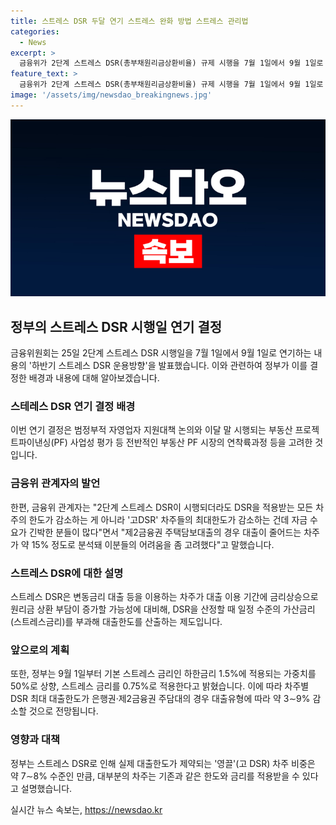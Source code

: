 ```yaml
---
title: 스트레스 DSR 두달 연기 스트레스 완화 방법 스트레스 관리법
categories:
  - News
excerpt: >
  금융위가 2단계 스트레스 DSR(총부채원리금상환비율) 규제 시행을 7월 1일에서 9월 1일로 두 달 연기하는 결정을 발표했다. 이는 자영업자 지원대책 논의와 부동산 PF 시장 고려한 것으로, 차주들의 어려움을 고려한 조치이다. 이에 대한 구체적인 시행일과 차주별 대출한도의 변화 등이 기대된다. (약 146자)
feature_text: >
  금융위가 2단계 스트레스 DSR(총부채원리금상환비율) 규제 시행을 7월 1일에서 9월 1일로 두 달 연기하는 결정을 발표했다. 이는 자영업자 지원대책 논의와 부동산 PF 시장 고려한 것으로, 차주들의 어려움을 고려한 조치이다. 이에 대한 구체적인 시행일과 차주별 대출한도의 변화 등이 기대된다. (약 146자)
image: '/assets/img/newsdao_breakingnews.jpg'
---
```


<p><img src="/assets/img/newsdao_breakingnews.jpg" alt="koreaapp 속보" /></p>

<h2 data-ke-size="size26">정부의 스트레스 DSR 시행일 연기 결정</h2>

<p data-ke-size="size16">금융위원회는 25일 2단계 스트레스 DSR 시행일을 7월 1일에서 9월 1일로 연기하는 내용의 '하반기 스트레스 DSR 운용방향'을 발표했습니다. 이와 관련하여 정부가 이를 결정한 배경과 내용에 대해 알아보겠습니다.</p>

<h3><b>스테레스 DSR 연기 결정 배경</b></h3>

<p data-ke-size="size16">이번 연기 결정은 범정부적 자영업자 지원대책 논의와 이달 말 시행되는 부동산 프로젝트파이낸싱(PF) 사업성 평가 등 전반적인 부동산 PF 시장의 연착륙과정 등을 고려한 것입니다.</p>

<h3><b>금융위 관계자의 발언</b></h3>

<p data-ke-size="size16">한편, 금융위 관계자는 "2단계 스트레스 DSR이 시행되더라도 DSR을 적용받는 모든 차주의 한도가 감소하는 게 아니라 '고DSR' 차주들의 최대한도가 감소하는 건데 자금 수요가 긴박한 분들이 많다"면서 "제2금융권 주택담보대출의 경우 대출이 줄어드는 차주가 약 15% 정도로 분석돼 이분들의 어려움을 좀 고려했다"고 말했습니다.</p>

<h3><b>스트레스 DSR에 대한 설명</b></h3>

<p data-ke-size="size16">스트레스 DSR은 변동금리 대출 등을 이용하는 차주가 대출 이용 기간에 금리상승으로 원리금 상환 부담이 증가할 가능성에 대비해, DSR을 산정할 때 일정 수준의 가산금리(스트레스금리)를 부과해 대출한도를 산출하는 제도입니다.</p>

<h3><b>앞으로의 계획</b></h3>

<p data-ke-size="size16">또한, 정부는 9월 1일부터 기본 스트레스 금리인 하한금리 1.5%에 적용되는 가중치를 50%로 상향, 스트레스 금리를 0.75%로 적용한다고 밝혔습니다. 이에 따라 차주별 DSR 최대 대출한도가 은행권·제2금융권 주담대의 경우 대출유형에 따라 약 3∼9% 감소할 것으로 전망됩니다.</p>

<h3><b>영향과 대책</b></h3>

<p data-ke-size="size16">정부는 스트레스 DSR로 인해 실제 대출한도가 제약되는 '영끌'(고 DSR) 차주 비중은 약 7∼8% 수준인 만큼, 대부분의 차주는 기존과 같은 한도와 금리를 적용받을 수 있다고 설명했습니다.</p>
실시간 뉴스 속보는, <a href="https://newsdao.kr" rel="dofollow">https://newsdao.kr</a>


